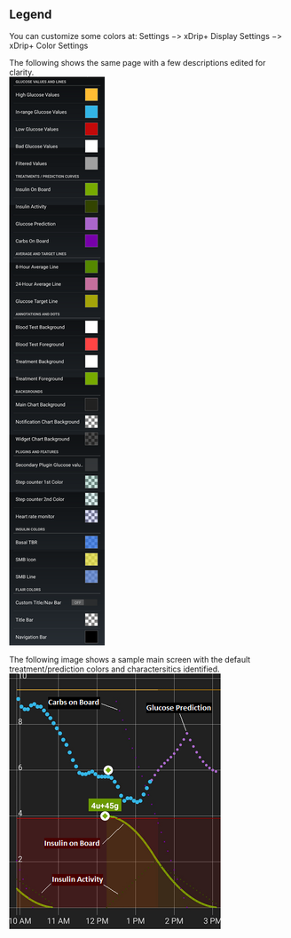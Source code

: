 ## Legend  
  
You can customize some colors at: Settings &#8722;> xDrip+ Display Settings &#8722;> xDrip+ Color Settings  
  
The following shows the same page with a few descriptions edited for clarity.  
![](./images/legend.png)  
  
The following image shows a sample main screen with the default treatment/prediction colors and charactersitics identified.  
![](./images/legend2.png)  

